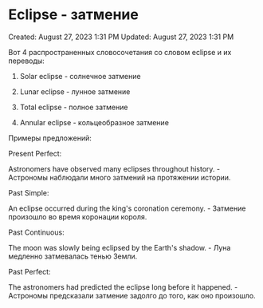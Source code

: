 # Eclipse - затмение

Created: August 27, 2023 1:31 PM
Updated: August 27, 2023 1:31 PM

Вот 4 распространенных словосочетания со словом eclipse и их переводы:

1. Solar eclipse - солнечное затмение

2. Lunar eclipse - лунное затмение

3. Total eclipse - полное затмение

4. Annular eclipse - кольцеобразное затмение

Примеры предложений:

Present Perfect:

Astronomers have observed many eclipses throughout history. - Астрономы наблюдали много затмений на протяжении истории.

Past Simple:

An eclipse occurred during the king's coronation ceremony. - Затмение произошло во время коронации короля.

Past Continuous:

The moon was slowly being eclipsed by the Earth's shadow. - Луна медленно затмевалась тенью Земли.

Past Perfect:

The astronomers had predicted the eclipse long before it happened. - Астрономы предсказали затмение задолго до того, как оно произошло.